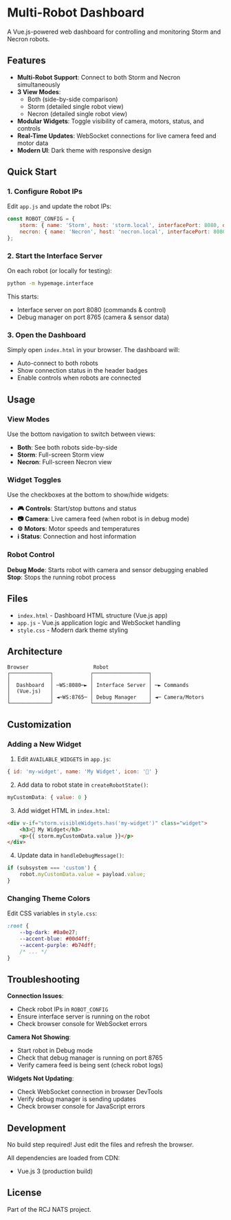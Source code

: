 # Multi-Robot Dashboard

A Vue.js-powered web dashboard for controlling and monitoring Storm and Necron robots.

## Features

- **Multi-Robot Support**: Connect to both Storm and Necron simultaneously
- **3 View Modes**: 
  - Both (side-by-side comparison)
  - Storm (detailed single robot view)
  - Necron (detailed single robot view)
- **Modular Widgets**: Toggle visibility of camera, motors, status, and controls
- **Real-Time Updates**: WebSocket connections for live camera feed and motor data
- **Modern UI**: Dark theme with responsive design

## Quick Start

### 1. Configure Robot IPs

Edit `app.js` and update the robot IPs:

```javascript
const ROBOT_CONFIG = {
    storm: { name: 'Storm', host: 'storm.local', interfacePort: 8080, debugPort: 8765 },
    necron: { name: 'Necron', host: 'necron.local', interfacePort: 8080, debugPort: 8765 }
};
```

### 2. Start the Interface Server

On each robot (or locally for testing):

```bash
python -m hypemage.interface
```

This starts:
- Interface server on port 8080 (commands & control)
- Debug manager on port 8765 (camera & sensor data)

### 3. Open the Dashboard

Simply open `index.html` in your browser. The dashboard will:
- Auto-connect to both robots
- Show connection status in the header badges
- Enable controls when robots are connected

## Usage

### View Modes

Use the bottom navigation to switch between views:
- **Both**: See both robots side-by-side
- **Storm**: Full-screen Storm view
- **Necron**: Full-screen Necron view

### Widget Toggles

Use the checkboxes at the bottom to show/hide widgets:
- **🎮 Controls**: Start/stop buttons and status
- **📷 Camera**: Live camera feed (when robot is in debug mode)
- **⚙️ Motors**: Motor speeds and temperatures
- **ℹ️ Status**: Connection and host information

### Robot Control

**Debug Mode**: Starts robot with camera and sensor debugging enabled
**Stop**: Stops the running robot process

## Files

- `index.html` - Dashboard HTML structure (Vue.js app)
- `app.js` - Vue.js application logic and WebSocket handling
- `style.css` - Modern dark theme styling

## Architecture

```
Browser                     Robot
┌─────────────┐            ┌──────────────────┐
│             │            │                  │
│  Dashboard  │ ─WS:8080─► │ Interface Server │ ─► Commands
│  (Vue.js)   │            │                  │
│             │ ◄─WS:8765─ │ Debug Manager    │ ◄─ Camera/Motors
└─────────────┘            └──────────────────┘
```

## Customization

### Adding a New Widget

1. Edit `AVAILABLE_WIDGETS` in `app.js`:
```javascript
{ id: 'my-widget', name: 'My Widget', icon: '🔧' }
```

2. Add data to robot state in `createRobotState()`:
```javascript
myCustomData: { value: 0 }
```

3. Add widget HTML in `index.html`:
```html
<div v-if="storm.visibleWidgets.has('my-widget')" class="widget">
    <h3>🔧 My Widget</h3>
    <p>{{ storm.myCustomData.value }}</p>
</div>
```

4. Update data in `handleDebugMessage()`:
```javascript
if (subsystem === 'custom') {
    robot.myCustomData.value = payload.value;
}
```

### Changing Theme Colors

Edit CSS variables in `style.css`:

```css
:root {
    --bg-dark: #0a0e27;
    --accent-blue: #00d4ff;
    --accent-purple: #b74dff;
    /* ... */
}
```

## Troubleshooting

**Connection Issues**:
- Check robot IPs in `ROBOT_CONFIG`
- Ensure interface server is running on the robot
- Check browser console for WebSocket errors

**Camera Not Showing**:
- Start robot in Debug mode
- Check that debug manager is running on port 8765
- Verify camera feed is being sent (check robot logs)

**Widgets Not Updating**:
- Check WebSocket connection in browser DevTools
- Verify debug manager is sending updates
- Check browser console for JavaScript errors

## Development

No build step required! Just edit the files and refresh the browser.

All dependencies are loaded from CDN:
- Vue.js 3 (production build)

## License

Part of the RCJ NATS project.
